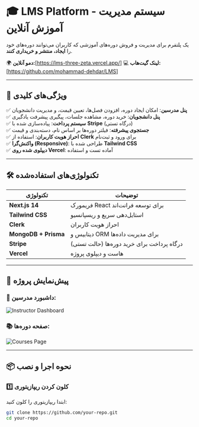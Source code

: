 # 🎓 LMS Platform - سیستم مدیریت آموزش آنلاین

یک پلتفرم برای مدیریت و فروش دوره‌های آموزشی که کاربران می‌توانند دوره‌های خود را **ایجاد، منتشر و خریداری کنند**.  

🌍 **دمو آنلاین:**[https://lms-three-zeta.vercel.app/] 
💻 **لینک گیت‌هاب:** [https://github.com/mohammad-dehdar/LMS]

---

## 🚀 ویژگی‌های کلیدی
✅ **پنل مدرسین**: امکان ایجاد دوره، افزودن فصل‌ها، تعیین قیمت، و مدیریت دانشجویان  
✅ **پنل دانشجویان**: خرید دوره، مشاهده جلسات، پیگیری پیشرفت یادگیری  
✅ **سیستم پرداخت**: پیاده‌سازی شده با **Stripe** (درگاه تستی)  
✅ **جستجوی پیشرفته**: فیلتر دوره‌ها بر اساس نام، دسته‌بندی و قیمت  
✅ **احراز هویت کاربران**: استفاده از **Clerk** برای ورود و ثبت‌نام  
✅ **واکنش‌گرا (Responsive)**: طراحی شده با **Tailwind CSS**  
✅ **دیپلوی شده روی Vercel**: آماده تست و استفاده  

---

## 🛠️ تکنولوژی‌های استفاده‌شده
| تکنولوژی | توضیحات |
|----------|----------|
| **Next.js 14** | فریمورک React برای توسعه فرانت‌اند |
| **Tailwind CSS** | استایل‌دهی سریع و ریسپانسیو |
| **Clerk** | احراز هویت کاربران |
| **MongoDB + Prisma** | دیتابیس و ORM برای مدیریت داده‌ها |
| **Stripe** | درگاه پرداخت برای خرید دوره‌ها (حالت تستی) |
| **Vercel** | هاست و دیپلوی پروژه |

---

## 📸 پیش‌نمایش پروژه
### 🎯 داشبورد مدرسین:
![Instructor Dashboard]([https://your-image-link.com](https://private-user-images.githubusercontent.com/177850183/410935501-a5362d64-5e2a-4aaf-8933-362f95b56c80.png?jwt=eyJhbGciOiJIUzI1NiIsInR5cCI6IkpXVCJ9.eyJpc3MiOiJnaXRodWIuY29tIiwiYXVkIjoicmF3LmdpdGh1YnVzZXJjb250ZW50LmNvbSIsImtleSI6ImtleTUiLCJleHAiOjE3Mzg5MzY4MDEsIm5iZiI6MTczODkzNjUwMSwicGF0aCI6Ii8xNzc4NTAxODMvNDEwOTM1NTAxLWE1MzYyZDY0LTVlMmEtNGFhZi04OTMzLTM2MmY5NWI1NmM4MC5wbmc_WC1BbXotQWxnb3JpdGhtPUFXUzQtSE1BQy1TSEEyNTYmWC1BbXotQ3JlZGVudGlhbD1BS0lBVkNPRFlMU0E1M1BRSzRaQSUyRjIwMjUwMjA3JTJGdXMtZWFzdC0xJTJGczMlMkZhd3M0X3JlcXVlc3QmWC1BbXotRGF0ZT0yMDI1MDIwN1QxMzU1MDFaJlgtQW16LUV4cGlyZXM9MzAwJlgtQW16LVNpZ25hdHVyZT1iZWNjNzUxNWViZjk0NWRlNzMxZTdkNTRhNTgxOGNmMmI5ZjU3MzQ1Mzg0NDcxNWMyNTk2MjViZjA1ZjdmNDQ4JlgtQW16LVNpZ25lZEhlYWRlcnM9aG9zdCJ9.Jb6IhIivC3SJfw_5vk8oVh5jgGDOkKPwQYDK8XVLtM4)](https://github.com/mohammad-dehdar/LMS/issues/1#issue-2838221199))

### 📚 صفحه دوره‌ها:
![Courses Page]([https://your-image-link.com](https://private-user-images.githubusercontent.com/177850183/410935986-3f2a023c-1b28-4cc7-b4fa-33ac9f6320ea.png?jwt=eyJhbGciOiJIUzI1NiIsInR5cCI6IkpXVCJ9.eyJpc3MiOiJnaXRodWIuY29tIiwiYXVkIjoicmF3LmdpdGh1YnVzZXJjb250ZW50LmNvbSIsImtleSI6ImtleTUiLCJleHAiOjE3Mzg5MzY4NzEsIm5iZiI6MTczODkzNjU3MSwicGF0aCI6Ii8xNzc4NTAxODMvNDEwOTM1OTg2LTNmMmEwMjNjLTFiMjgtNGNjNy1iNGZhLTMzYWM5ZjYzMjBlYS5wbmc_WC1BbXotQWxnb3JpdGhtPUFXUzQtSE1BQy1TSEEyNTYmWC1BbXotQ3JlZGVudGlhbD1BS0lBVkNPRFlMU0E1M1BRSzRaQSUyRjIwMjUwMjA3JTJGdXMtZWFzdC0xJTJGczMlMkZhd3M0X3JlcXVlc3QmWC1BbXotRGF0ZT0yMDI1MDIwN1QxMzU2MTFaJlgtQW16LUV4cGlyZXM9MzAwJlgtQW16LVNpZ25hdHVyZT1jN2JhYmVkNTA3Y2FlZThmNzc4YzU1MDg1ODhhYjFkOGQwMDBhMWNmODA5YmMxYWU2MTU1MDQzMDQzYjUzYjE2JlgtQW16LVNpZ25lZEhlYWRlcnM9aG9zdCJ9.Qsy6J5lBq1XTNeSJYlFLqmUsk7hPPHZprfKMjdLVLq8)](https://github.com/mohammad-dehdar/LMS/issues/2#issue-2838224568))

---

## 📦 نحوه اجرا و نصب

### 1️⃣ **کلون کردن ریپازیتوری**
ابتدا ریپازیتوری را کلون کنید:
```sh
git clone https://github.com/your-repo.git
cd your-repo
